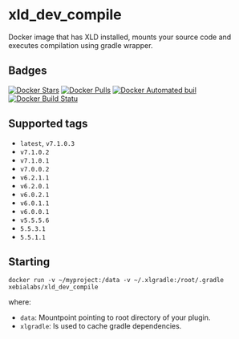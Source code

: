 # xld_dev_compile #

Docker image that has XLD installed, mounts your source code and executes compilation using gradle wrapper.

## Badges ##
[![Docker Stars](https://img.shields.io/docker/stars/xebialabs/xld_dev_compile.svg)]()
[![Docker Pulls](https://img.shields.io/docker/pulls/xebialabs/xld_dev_compile.svg)]()
[![Docker Automated buil](https://img.shields.io/docker/automated/xebialabs/xld_dev_compile.svg)]()
[![Docker Build Statu](https://img.shields.io/docker/build/xebialabs/xld_dev_compile.svg)]()


## Supported tags ##

+ `latest`, `v7.1.0.3`
+ `v7.1.0.2`
+ `v7.1.0.1`
+ `v7.0.0.2`
+ `v6.2.1.1`
+ `v6.2.0.1`
+ `v6.0.2.1`
+ `v6.0.1.1`
+ `v6.0.0.1`
+ `v5.5.5.6`
+ `5.5.3.1`
+ `5.5.1.1`

## Starting ##

```
docker run -v ~/myproject:/data -v ~/.xlgradle:/root/.gradle xebialabs/xld_dev_compile
```

where:

* `data`: Mountpoint pointing to root directory of your plugin.
* `xlgradle`: Is used to cache gradle dependencies.
